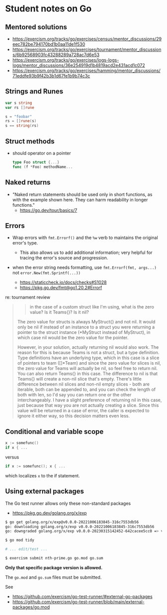 # Student notes on Go

## Mentored solutions

- https://exercism.org/tracks/go/exercises/census/mentor_discussions/29eec782be794170bd1b0aa11de1f530
- https://exercism.org/tracks/go/exercises/tournament/mentor_discussions/6b92568903fc43288289a728ac7d6e53
- https://exercism.org/tracks/go/exercises/logs-logs-logs/mentor_discussions/36e254919d1b4819acd2e431acd1c072
- https://exercism.org/tracks/go/exercises/hamming/mentor_discussions/71eddfe93b9f42b3b1d67fe1b9b74c3c

## Strings and Runes

```go
var s string
var rs []rune

s = "foobar"
rs = []rune(s)
s == string(rs)
```

## Struct methods

- should operator on a pointer
  ```go
  type Foo struct {...}
  func (f *Foo) methodName...
  ```

## Naked returns

- "Naked return statements should be used only in short functions, as with the example shown here. They can harm readability in longer functions."
  - https://go.dev/tour/basics/7

## Errors

- Wrap errors with `fmt.Errorf()` and the `%w` verb to maintains the original error's type.
  - This also allows us to add additional information; very helpful for tracing the error's source and progression.

- when the error string needs formatting, use `fmt.Errorf(fmt, args...)`
  not `error.New(fmt.Sprintf(...))`
  - https://staticcheck.io/docs/checks#S1028
  - https://pkg.go.dev/fmt@go1.20.2#Errorf

re: tournament review

>> in the case of a custom struct like I'm using, what is the zero value? Is it Teams{}? Is it nil?
>
> The zero value for structs is always MyStruct{} and not nil.
> It would only be nil if instead of an instance to a struct you were returning a pointer to the struct instance (\*MyStruct instead of MyStruct), in which case nil would be the zero value for the pointer.
>
> However, in your solution, actually returning nil would also work.
> The reason for this is because Teams is not a struct, but a type definition.
> Type definitions have an underlying type, which in this case is a slice of pointers to team ([]\*Team) and since the zero value for slices is nil, the zero value for Teams will actually be nil, so feel free to return nil.
> You can also return Teams{} in this case.
> The difference to nil is that Teams{} will create a non-nil slice that's empty.
> There's little difference between nil slices and non-nil empty slices - both are iterable, both can be appended to, and you can check the length of both with len, so I'd say you can return one or the other interchangeably.
> I have a slight preference of returning nil in this case, just because that way you are not actually creating a slice.
> Since this value will be returned in a case of error, the caller is expected to ignore it either way, so this decision matters even less.


## Conditional and variable scope

```go
x := somefunc()
if x { ...
```
versus
```go
if x := somefunc(); x { ...
```
which localizes `x` to the if statement.


## Using external packages

The Go test runner allows only these non-standard packages

- https://pkg.go.dev/golang.org/x/exp

```sh
$ go get golang.org/x/exp@v0.0.0-20221006183845-316c7553db56
go: downloading golang.org/x/exp v0.0.0-20221006183845-316c7553db56
go: downgraded golang.org/x/exp v0.0.0-20230315142452-642cacee5cc0 => v0.0.0-20221006183845-316c7553db56

$ go mod tidy

# ... edit/test ...

$ exercism submit nth-prime.go go.mod go.sum
```

**Only that specific package version is allowed.**

The `go.mod` and `go.sum` files must be submitted.

See

- https://github.com/exercism/go-test-runner/#external-go-packages
- https://github.com/exercism/go-test-runner/blob/main/external-packages/go.mod
